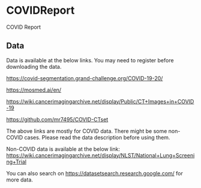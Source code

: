 # COVIDReport
COVID Report
## Data
Data is available at the below links. You may need to register before downloading the data.

https://covid-segmentation.grand-challenge.org/COVID-19-20/

https://mosmed.ai/en/

https://wiki.cancerimagingarchive.net/display/Public/CT+Images+in+COVID-19

https://github.com/mr7495/COVID-CTset

The above links are mostly for COVID data. There might be some non-COVID cases. Please read the data description before using them. 

Non-COVID data is available at the below link:
https://wiki.cancerimagingarchive.net/display/NLST/National+Lung+Screening+Trial

You can also search on https://datasetsearch.research.google.com/ for more data. 

